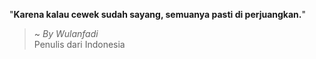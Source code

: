 "**Karena kalau cewek sudah sayang, semuanya pasti di perjuangkan.**"

> ~ _By Wulanfadi_  
Penulis dari Indonesia

